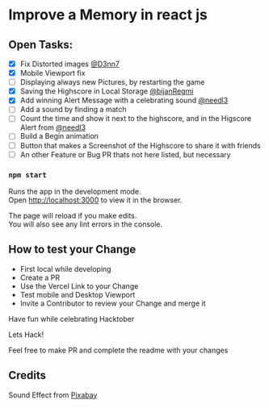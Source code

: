 # Improve a Memory in react js

## Open Tasks:

- [x] Fix Distorted images [@D3nn7](https://github.com/D3nn7)
- [x] Mobile Viewport fix 
- [ ] Displaying always new Pictures, by restarting the game
- [x] Saving the Highscore in Local Storage [@bijanRegmi](https://github.com/BijanRegmi)
- [x] Add winning Alert Message with a celebrating sound [@needl3](https://github.com/needl3)
- [ ] Add a sound by finding a match 
- [ ] Count the time and show it next to the highscore, and in the Higscore Alert from [@needl3](https://github.com/needl3)
- [ ] Build a Begin animation
- [ ] Button that makes a Screenshot of the Highscore to share it with friends
- [ ] An other Feature or Bug PR thats not here listed, but necessary

### `npm start`

Runs the app in the development mode.\
Open [http://localhost:3000](http://localhost:3000) to view it in the browser.

The page will reload if you make edits.\
You will also see any lint errors in the console.


## How to test your Change

- First local while developing
- Create a PR
- Use the Vercel Link to your Change 
- Test mobile and Desktop Viewport
- Invite a Contributor to review your Change and merge it

Have fun while celebrating Hacktober
 
Lets Hack!


Feel free to make PR and complete the readme with your changes

## Credits
Sound Effect from <a href="https://pixabay.com/?utm_source=link-attribution&amp;utm_medium=referral&amp;utm_campaign=music&amp;utm_content=6826">Pixabay</a>
